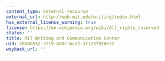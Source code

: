 ```yaml
---
content_type: external-resource
external_url: http://web.mit.edu/writing/index.html
has_external_license_warning: true
license: https://en.wikipedia.org/wiki/All_rights_reserved
status: ''
title: MIT Writing and Communication Center
uid: 2684b552-3219-480c-bc72-32129f920e32
wayback_url: ''
---
```

